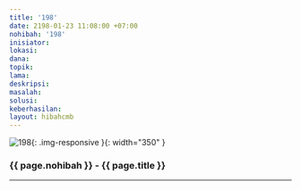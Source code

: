 ```yaml
---
title: '198'
date: 2198-01-23 11:08:00 +07:00
nohibah: '198'
inisiator:
lokasi:
dana:
topik:
lama:
deskripsi:
masalah:
solusi:
keberhasilan:
layout: hibahcmb
---
```


![198](/static/img/hibahcmb/198.png){: .img-responsive }{: width="350" }

### {{ page.nohibah }} - {{ page.title }}

---
